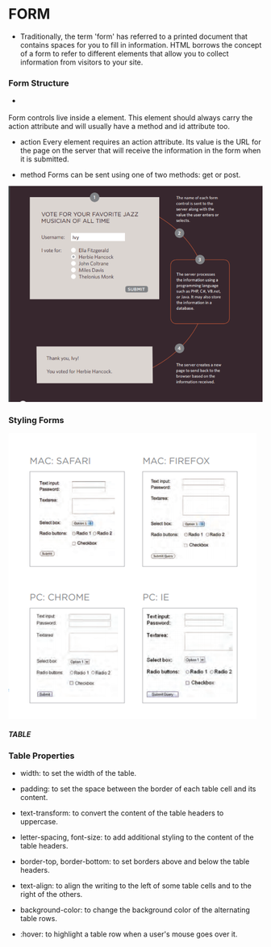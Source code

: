 # FORM

* Traditionally, the term 'form' has referred to a printed document that contains
spaces for you to fill in information. HTML borrows the concept of a form to refer to different
elements that allow you to collect information from visitors to your site.

### Form Structure

* <form>
Form controls live inside a <form> element. This element should always 
carry the action attribute and will usually have a method and id attribute too.

* action
Every <form> element requires an action attribute. Its value is the URL for the page on the
server that will receive the information in the form when it is submitted.

* method
Forms can be sent using one of two methods: get or post.

![image](/image/form.png)

### Styling Forms


![image](/image/tabeltype.png)




##### TABLE

### Table Properties


* width: to set the width of the table.

* padding: to set the space between the border of each table cell and its content.

* text-transform: to convert the content of the table headers to uppercase.

* letter-spacing, font-size: to add additional styling to the content of the table headers.

* border-top, border-bottom: to set borders above and below the table headers.

* text-align: to align the writing to the left of some table cells and to the right of the others.

* background-color: to change the background color of the alternating table rows.

* :hover: to highlight a table row when a user's mouse goes over it.











